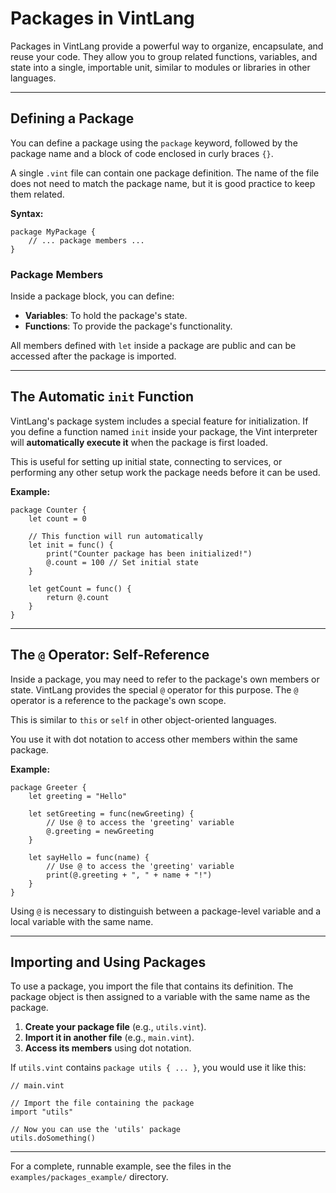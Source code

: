# Packages in VintLang

Packages in VintLang provide a powerful way to organize, encapsulate, and reuse your code. They allow you to group related functions, variables, and state into a single, importable unit, similar to modules or libraries in other languages.

---

## Defining a Package

You can define a package using the `package` keyword, followed by the package name and a block of code enclosed in curly braces `{}`.

A single `.vint` file can contain one package definition. The name of the file does not need to match the package name, but it is good practice to keep them related.

**Syntax:**
```vint
package MyPackage {
    // ... package members ...
}
```

### Package Members

Inside a package block, you can define:
- **Variables**: To hold the package's state.
- **Functions**: To provide the package's functionality.

All members defined with `let` inside a package are public and can be accessed after the package is imported.

---

## The Automatic `init` Function

VintLang's package system includes a special feature for initialization. If you define a function named `init` inside your package, the Vint interpreter will **automatically execute it** when the package is first loaded.

This is useful for setting up initial state, connecting to services, or performing any other setup work the package needs before it can be used.

**Example:**
```vint
package Counter {
    let count = 0

    // This function will run automatically
    let init = func() {
        print("Counter package has been initialized!")
        @.count = 100 // Set initial state
    }

    let getCount = func() {
        return @.count
    }
}
```

---

## The `@` Operator: Self-Reference

Inside a package, you may need to refer to the package's own members or state. VintLang provides the special `@` operator for this purpose. The `@` operator is a reference to the package's own scope.

This is similar to `this` or `self` in other object-oriented languages.

You use it with dot notation to access other members within the same package.

**Example:**
```vint
package Greeter {
    let greeting = "Hello"

    let setGreeting = func(newGreeting) {
        // Use @ to access the 'greeting' variable
        @.greeting = newGreeting
    }

    let sayHello = func(name) {
        // Use @ to access the 'greeting' variable
        print(@.greeting + ", " + name + "!")
    }
}
```
Using `@` is necessary to distinguish between a package-level variable and a local variable with the same name.

---

## Importing and Using Packages

To use a package, you import the file that contains its definition. The package object is then assigned to a variable with the same name as the package.

1.  **Create your package file** (e.g., `utils.vint`).
2.  **Import it in another file** (e.g., `main.vint`).
3.  **Access its members** using dot notation.

If `utils.vint` contains `package utils { ... }`, you would use it like this:

```vint
// main.vint

// Import the file containing the package
import "utils"

// Now you can use the 'utils' package
utils.doSomething()
```

---
For a complete, runnable example, see the files in the `examples/packages_example/` directory.
